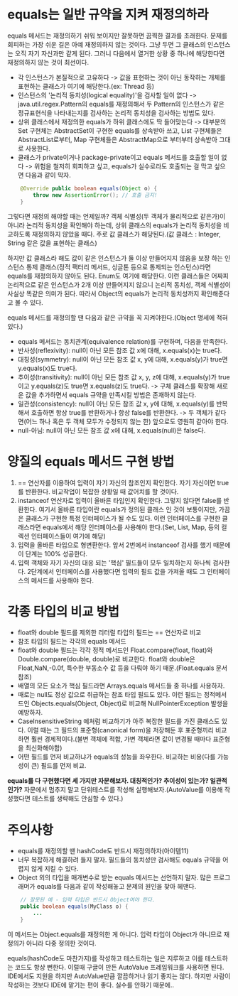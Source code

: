 # equals는 일반 규약을 지켜 재정의하라
equals 메서드는 재정의하기 쉬워 보이지만 잘못하면 끔찍한 결과를 초래한다. 문제를 회피하는 가장 쉬운 길은 아예 재정의하지 않는 것이다. 그냥 두면 그 클래스의 인스턴스는 오직 자기 자신과만 같게 된다. 그러니 다음에서 열거한 상황 중 하나에 해당한다면 재정의하지 않는 것이 최선이다.
* 각 인스턴스가 본질적으로 고유하다 -> 값을 표현하는 것이 아닌 동작하는 개체를 표현하는 클래스가 여기에 해당한다.(ex: Thread 등)
* 인스턴스의 '논리적 동치성(logical equality)'을 검사할 일이 없다 -> java.util.regex.Pattern의 equals를 재정의해서 두 Pattern의 인스턴스가 같은 정규표현식을 나타내는지를 검사하는 논리적 동치성을 검사하는 방법도 있다.
* 상위 클래스에서 재정의한 equals가 하위 클래스에도 딱 들어맞는다 -> 대부분의 Set 구현체는 AbstractSet이 구현한 equals를 상속받아 쓰고, List 구현체들은 AbstractList로부터, Map 구현체들은 AbstractMap으로 부터부터 상속받아 그대로 사용한다.
* 클래스가 private이거나 package-private이고 equals 메서드를 호출할 일이 없다 -> 위험을 철저히 회피하고 싶고, equals가 실수로라도 호출되는 걸 막고 싶으면 다음과 같이 막자.
```java
    @Override public boolean equals(Object o) {
        throw new AssertionError(); // 호출 금지!
    }
```
그렇다면 재정의 해야할 때는 언제일까? 객체 식별성(두 객체가 물리적으로 같은가)이 아니라 논리적 동치성을 확인해야 하는데, 상위 클래스의 equals가 논리적 동치성을 비교하도록 재정의하지 않았을 때다. 주로 값 클래스가 해당된다.(값 클래스 : Integer, String 같은 값을 표현하는 클래스)

하지만 값 클래스라 해도 값이 같은 인스턴스가 둘 이상 만들어지지 않음을 보장 하는 인스턴스 통제 클래스(정적 팩터리 메서드, 싱글톤 등으로 통제되는 인스턴스)라면 equals를 재정의하지 않아도 된다. Enum도 여기에 해당한다. 이런 클래스들은 어짜피 논리적으로 같은 인스턴스가 2개 이상 만들어지지 않으니 논리적 동치성, 객체 식별성이 사실상 똑같은 의미가 된다. 따라서 Object의 equals가 논리적 동치성까지 확인해준다고 볼 수 있다.

equals 메서드를 재정의할 땐 다음과 같은 규약을 꼭 지켜야한다.(Object 명세에 적혀있다.)
* equals 메서드는 동치관계(equivalence relation)를 구현하며, 다음을 만족한다.
* 반사성(reflexivity): null이 아닌 모든 참조 값 x에 대해, x.equals(x)는 true다.
* 대칭성(symmetry): null이 아닌 모든 참조 값 x, y에 대해, x.equals(y)가 true면 y.equals(x)도 true다.
* 추이성(transitivity): null이 아닌 모든 참조 값 x, y, z에 대해, x.equals(y)가 true이고 y.equals(z)도 true면 x.equals(z)도 true다. -> 구체 클래스를 확장해 새로운 값을 추가하면서 equals 규약을 만족시킬 방법은 존재하지 않는다.
* 일관성(consistency): null이 아닌 모든 참조 값 x, y에 대해, x.equals(y)를 반복해서 호출하면 항상 true를 반환하거나 항상 false를 반환한다. -> 두 객체가 같다면(어느 하나 혹은 두 객체 모두가 수정되지 않는 한) 앞으로도 영원히 같아야 한다.
* null-아님: null이 아닌 모든 참조 값 x에 대해, x.equals(null)은 false다.

# 양질의 equals 메서드 구현 방법
1. == 연산자를 이용하여 입력이 자기 자신의 참조인지 확인한다. 자기 자신이면 true를 반환한다. 비교작업이 복잡한 상황일 때 값어치를 할 것이다.
2. instanceof 연산자로 입력이 올바른 타입인지 확인한다. 그렇지 않다면 false를 반환한다. 여기서 올바른 타입이란 equals가 정의된 클래스 인 것이 보통이지만, 가끔은 클래스가 구현한 특정 인터페이스가 될 수도 있다. 이런 인터페이스를 구현한 클래스라면 equals에서 해당 인터페이스를 사용해야 한다.(Set, List, Map, 등의 컬렉션 인터페이스들이 여기에 해당)
3. 입력을 올바른 타입으로 형변환한다. 앞서 2번에서 instanceof 검사를 했기 때문에 이 단계는 100% 성공한다.
4. 입력 객체와 자기 자신의 대응 되는 '핵심' 필드들이 모두 일치하는지 하나씩 검사한다. 2단계에서 인터페이스를 사용했다면 입력의 필드 값을 가져올 때도 그 인터페이스의 메서드를 사용해야 한다.

# 각종 타입의 비교 방법
* float와 double 필드를 제외한 리터럴 타입의 필드는 == 연산자로 비교
* 참조 타입의 필드는 각각의 equals 메서드
* float와 double 필드는 각각 정적 메서드인 Float.compare(float, float)와 Double.compare(double, double)로 비교한다. float와 double은 Float,NaN,-0.0f, 특수한 부동소수 값 등을 다뤄야 하기 때문.(Float.equals 문서참조)
* 배열의 모든 요소가 핵심 필드라면 Arrays.equals 메서드들 중 하나를 사용하자.
* 때로는 null도 정상 값으로 취급하는 참조 타입 필드도 있다. 이런 필드는 정적메서드인 Objects.equals(Object, Object)로 비교해 NullPointerException 발생을 예방하자.
* CaseInsensitiveString 예처럼 비교하기가 아주 복잡한 필드를 가진 클래스도 있다. 이럴 때는 그 필드의 표준형(canonical form)을 저장해둔 후 표준형끼리 비교하면 훨씬 경제적이다.(불변 객체에 적합, 가변 객체라면 값이 변경될 때마다 표준형을 최신화해야함)
* 어떤 필드를 먼저 비교하냐가 equals의 성능을 좌우한다. 비교하는 비용(다를 가능성이 큰) 필드를 먼저 비교.

**equals를 다 구현했다면 세 가지만 자문해보자. 대칭적인가? 추이성이 있는가? 일관적인가?** 자문에서 멈추지 말고 단위테스트를 작성해 실행해보자.(AutoValue를 이용해 작성했다면 테스트를 생략해도 안심할 수 있다.)

# 주의사항
* equals를 재정의할 땐 hashCode도 반드시 재정의하자(아이템11)
* 너무 복잡하게 해결하려 들지 말자. 필드들의 동치성만 검사해도 equals 규약을 어렵지 않게 지킬 수 있다.
* Object 외의 타입을 매개변수로 받는 equals 메서드는 선언하지 말자. 많은 프로그래머가 equals를 다음과 같이 작성해놓고 문제의 원인을 찾아 헤맨다.
```java
    // 잘못된 예 - 입력 타입은 반드시 Object여야 한다.
    public boolean equals(MyClass o) {
        ...
    }
```
이 메서드는 Object.equals를 재정의한 게 아니다. 입력 타입이 Object가 아니므로 재정의가 아니라 다중 정의한 것이다.

equals(hashCode도 마찬가지)를 작성하고 테스트하는 일은 지루하고 이를 테스트하는 코드도 항상 뻔한다. 이럴때 구글이 만든 AutoValue 프레임워크를 사용하면 된다. IDE에서도 지원을 하지만 AutoValue만큼 깔끔하거나 읽기 좋지는 않다. 하지만 사람이 작성하는 것보다 IDE에 맡기는 편이 좋다. 실수를 안하기 때문에..